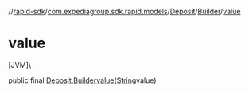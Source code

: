 //[rapid-sdk](../../../../index.md)/[com.expediagroup.sdk.rapid.models](../../index.md)/[Deposit](../index.md)/[Builder](index.md)/[value](value.md)

# value

[JVM]\

public final [Deposit.Builder](index.md)[value](value.md)([String](https://docs.oracle.com/javase/8/docs/api/java/lang/String.html)value)
